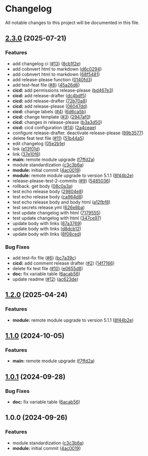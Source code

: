 # Changelog

All notable changes to this project will be documented in this file.

## [2.3.0](https://github.com/gocloudLa/terraform-aws-first-module/compare/v2.2.0...v2.3.0) (2025-07-21)


### Features

* add changelog ci ([#13](https://github.com/gocloudLa/terraform-aws-first-module/issues/13)) ([8cb1f2e](https://github.com/gocloudLa/terraform-aws-first-module/commit/8cb1f2e21b8c7442b6ab2ac6008a3e2ad331fb1c))
* add cobnvert html to markdown ([d6c0294](https://github.com/gocloudLa/terraform-aws-first-module/commit/d6c0294983bf80a29577ee03b121bde7bf67b9a7))
* add cobnvert html to markdown ([68f5481](https://github.com/gocloudLa/terraform-aws-first-module/commit/68f5481f5827c397169826965304a039545c1e41))
* add release-please function ([0140fd3](https://github.com/gocloudLa/terraform-aws-first-module/commit/0140fd37918d9ac7486f2205c84b653c82647cbe))
* add test-feat file ([#8](https://github.com/gocloudLa/terraform-aws-first-module/issues/8)) ([45a26d6](https://github.com/gocloudLa/terraform-aws-first-module/commit/45a26d6ee4da21418257e3c8a3b20542b882add5))
* **cicd:** add permissions release-please ([bd467e3](https://github.com/gocloudLa/terraform-aws-first-module/commit/bd467e3c8902991be68d60f6f6ad75af169ab11e))
* **cicd:** add release-drafter ([dc4bdf5](https://github.com/gocloudLa/terraform-aws-first-module/commit/dc4bdf5bd19632dd57cd6d9a1d594bdc6b159fdb))
* **cicd:** add release-drafter ([72b70a8](https://github.com/gocloudLa/terraform-aws-first-module/commit/72b70a8064ddd0b5721b9a722d107a44a5c7524f))
* **cicd:** add release-please ([06047dd](https://github.com/gocloudLa/terraform-aws-first-module/commit/06047dd7215780e9e0297219e1641deb070de4f9))
* **cicd:** change labels ([#4](https://github.com/gocloudLa/terraform-aws-first-module/issues/4)) ([6d6ca5b](https://github.com/gocloudLa/terraform-aws-first-module/commit/6d6ca5b21c0655a9e562a1a17ea9c2170f2c4eac))
* **cicd:** change template ([#3](https://github.com/gocloudLa/terraform-aws-first-module/issues/3)) ([2947af0](https://github.com/gocloudLa/terraform-aws-first-module/commit/2947af0fd9675e539b3e49147d7a9f5ed4334af9))
* **cicd:** changes in release-please ([b3a3d50](https://github.com/gocloudLa/terraform-aws-first-module/commit/b3a3d50e5481b8a3a94522511eea481a17e01391))
* **cicd:** cicd configuration ([#14](https://github.com/gocloudLa/terraform-aws-first-module/issues/14)) ([2a4ceae](https://github.com/gocloudLa/terraform-aws-first-module/commit/2a4ceae632f234b70d188d3244bdc03a0a8f67a0))
* configure release-drafter. deactivate release-please ([89b3577](https://github.com/gocloudLa/terraform-aws-first-module/commit/89b35770f2dff9837b5d713322750be98f2e0439))
* delete feat test file ([#11](https://github.com/gocloudLa/terraform-aws-first-module/issues/11)) ([51b44a5](https://github.com/gocloudLa/terraform-aws-first-module/commit/51b44a516b3722b5d6b38e4bfc98a02727993de4))
* edit changelog ([05e2b1e](https://github.com/gocloudLa/terraform-aws-first-module/commit/05e2b1eacca4372a7c0eb2528d0da4234e181646))
* link ([e13f01d](https://github.com/gocloudLa/terraform-aws-first-module/commit/e13f01d1df24c80ce4ec408363f7181f91c62cfa))
* link ([37e10f8](https://github.com/gocloudLa/terraform-aws-first-module/commit/37e10f851ed87121263935063e6f3905e945426f))
* **main:** remote module upgrade ([f7ffd2a](https://github.com/gocloudLa/terraform-aws-first-module/commit/f7ffd2a2690e63d17e982e49c2c0f8efe18eafc8))
* module standardization ([c3c3b6a](https://github.com/gocloudLa/terraform-aws-first-module/commit/c3c3b6a5893f28c5d95522c6b2fd23092366abb2))
* **module:** initial commit ([4ac0019](https://github.com/gocloudLa/terraform-aws-first-module/commit/4ac0019e3d52d9bc4ae49cdf003a930fd77e38b6))
* **module:** remote module upgrade to version 5.1.1 ([8f44b2e](https://github.com/gocloudLa/terraform-aws-first-module/commit/8f44b2e6868aa0b72d537000c88e9cbee85e21e5))
* release-please-test-2-commits ([#9](https://github.com/gocloudLa/terraform-aws-first-module/issues/9)) ([5485036](https://github.com/gocloudLa/terraform-aws-first-module/commit/54850366d4b0fb8cb5241902df61ac81286c1377))
* rollback. get body ([08c0a3a](https://github.com/gocloudLa/terraform-aws-first-module/commit/08c0a3ad5491207989ce5acc1065147516210b3a))
* test echo release body ([29804e8](https://github.com/gocloudLa/terraform-aws-first-module/commit/29804e89c4f25963cb84fd37379f674f3bcda639))
* test echo release body ([ca964d8](https://github.com/gocloudLa/terraform-aws-first-module/commit/ca964d8569a973c142bca669d276c2b320bdeee3))
* test echo release body and body html ([a12fbf8](https://github.com/gocloudLa/terraform-aws-first-module/commit/a12fbf8a582328f1a86d9b24945834dac697c2b0))
* test secrets release.yml ([626e8ba](https://github.com/gocloudLa/terraform-aws-first-module/commit/626e8baadcf11f4fcafca98fd734579597fb20d3))
* test update changelog with html ([7179555](https://github.com/gocloudLa/terraform-aws-first-module/commit/71795552443e3a051c64271f7828bbce94f80a39))
* test update changelog with html ([347ce97](https://github.com/gocloudLa/terraform-aws-first-module/commit/347ce9716599611c13382aed112176e3cac0b0b7))
* update body with links ([87a3769](https://github.com/gocloudLa/terraform-aws-first-module/commit/87a3769b2c1bcc075460b7a2ad6794232a88251e))
* update body with links ([d8dcb12](https://github.com/gocloudLa/terraform-aws-first-module/commit/d8dcb12f9ebfc91dee5a66d09a6fca06ba8b1b6a))
* update body with links ([8f08ced](https://github.com/gocloudLa/terraform-aws-first-module/commit/8f08ced92d210888f8401a159c67982984eab39d))


### Bug Fixes

* add test-fix file ([#6](https://github.com/gocloudLa/terraform-aws-first-module/issues/6)) ([bc7a39c](https://github.com/gocloudLa/terraform-aws-first-module/commit/bc7a39c7ffde272091f8400e336e8dd1fe56f78f))
* **cicd:** add comment release drafter ([#2](https://github.com/gocloudLa/terraform-aws-first-module/issues/2)) ([14f7166](https://github.com/gocloudLa/terraform-aws-first-module/commit/14f7166c06bccb2650978d84b4aab2d97763e93e))
* delete fix test file ([#10](https://github.com/gocloudLa/terraform-aws-first-module/issues/10)) ([e0655d8](https://github.com/gocloudLa/terraform-aws-first-module/commit/e0655d842177f4c618e7c224411e4e1c0ef08747))
* **doc:** fix variable table ([6acab56](https://github.com/gocloudLa/terraform-aws-first-module/commit/6acab56174be2f4131c5c60cb1eb56cdc2a85521))
* update readme ([#12](https://github.com/gocloudLa/terraform-aws-first-module/issues/12)) ([ac623de](https://github.com/gocloudLa/terraform-aws-first-module/commit/ac623de8c530eda92d2d4128b074b34dd6edd0ed))

## [1.2.0](https://gitlab.com/espinlabs/gocloud/infrastructure-engine/global-modules/foundation/modules/aws/wrapper_acm/compare/v1.1.0...v1.2.0) (2025-04-24)

### Features

* **module:** remote module upgrade to version 5.1.1 ([8f44b2e](https://github.com/gocloudLa/terraform-aws-first-module/commit/8f44b2e6868aa0b72d537000c88e9cbee85e21e5))

## [1.1.0](https://github.com/gocloudLa/terraform-aws-first-module/compare/v1.0.1...v1.1.0) (2024-10-05)

### Features

* **main:** remote module upgrade ([f7ffd2a](https://github.com/gocloudLa/terraform-aws-first-module/commit/f7ffd2a2690e63d17e982e49c2c0f8efe18eafc8))

## [1.0.1](https://github.com/gocloudLa/terraform-aws-first-module/compare/v1.0.0...v1.0.1) (2024-09-28)

### Bug Fixes

* **doc:** fix variable table ([6acab56](https://github.com/gocloudLa/terraform-aws-first-module/commit/6acab56174be2f4131c5c60cb1eb56cdc2a85521))

## 1.0.0 (2024-09-26)

### Features

* module standardization ([c3c3b6a](https://github.com/gocloudLa/terraform-aws-first-module/commit/c3c3b6a5893f28c5d95522c6b2fd23092366abb2))
* **module:** initial commit ([4ac0019](https://github.com/gocloudLa/terraform-aws-first-module/commit/4ac0019e3d52d9bc4ae49cdf003a930fd77e38b6))
